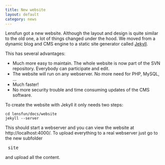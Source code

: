 ```yaml
---
title: New website
layout: default
category: news
---
```


Lensfun got a new website. Although the layout and design is quite similar to the old one, a lot of things changed under the hood. We moved from a dynamic blog and CMS engine to a static site generator called <a href="http://jekyllrb.com/">Jekyll</a>. 

This has several advantages:

* Much more easy to maintain. The whole website is now part of the SVN repository. Everybody can participate and edit.
* The website will run on any webserver. No more need for PHP, MySQL, ...
* Much faster!
* No more security trouble and time consuming updates of the CMS software.

To create the website with Jekyll it only needs two steps:

    cd lensfun/docs/website
    jekyll --server

This should start a webserver and you can view the website at http://localhost:4000/. To upload everything to a real webserver just go to the new subfolder <pre>_site</pre> and upload all the content.
